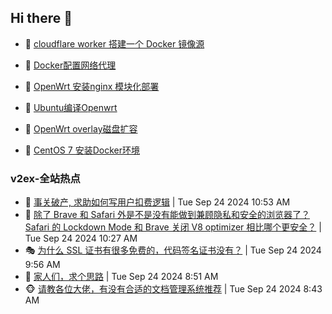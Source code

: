 ## Hi there 👋

<!--
**dkyg666/dkyg666** is a ✨ _special_ ✨ repository because its `README.md` (this file) appears on your GitHub profile.

Here are some ideas to get you started:

- 🔭 I’m currently working on ...
- 🌱 I’m currently learning ...
- 👯 I’m looking to collaborate on ...
- 🤔 I’m looking for help with ...
- 💬 Ask me about ...
- 📫 How to reach me: ...
- 😄 Pronouns: ...
- ⚡ Fun fact: ...
-->

<!-- BLOG-POST-LIST:START -->
- 🦩 [cloudflare worker 搭建一个 Docker 镜像源](http://blog.1996099.xyz/archives/cloudflare-worker-da-jian-yi-ge-docker-jing-xiang-zhan) 

- 🚦 [Docker配置网络代理](http://blog.1996099.xyz/archives/dockerpei-zhi-wang-luo-dai-li) 

- 🫶 [OpenWrt 安装nginx 模块化部署](http://blog.1996099.xyz/archives/openwrt-an-zhuang-nginx-mo-kuai-hua-bu-shu) 

- 🦄 [Ubuntu编译Openwrt](http://blog.1996099.xyz/archives/ubuntuzi-bian-yi-openwrt) 

- 🐻 [OpenWrt overlay磁盘扩容](http://blog.1996099.xyz/archives/openwrt-overlay) 

- 🤖 [CentOS 7 安装Docker环境](http://blog.1996099.xyz/archives/centos-docker) 
<!-- BLOG-POST-LIST:END -->

### v2ex-全站热点
<!-- v2ex:START -->
- 🥸 [事关破产, 求助如何写用户扣费逻辑](https://www.v2ex.com/t/1075495#reply1) | Tue Sep 24 2024 10:53 AM
- 🤗 [除了 Brave 和 Safari 外是不是没有能做到兼顾隐私和安全的浏览器了？ Safari 的 Lockdown Mode 和 Brave 关闭 V8 optimizer 相比哪个更安全？](https://www.v2ex.com/t/1075490#reply5) | Tue Sep 24 2024 10:27 AM
- 🎭 [为什么 SSL 证书有很多免费的，代码签名证书没有？](https://www.v2ex.com/t/1075481#reply4) | Tue Sep 24 2024 9:56 AM
- 🥷 [家人们，求个思路](https://www.v2ex.com/t/1075454#reply0) | Tue Sep 24 2024 8:51 AM
- 🐵 [请教各位大佬，有没有合适的文档管理系统推荐](https://www.v2ex.com/t/1075451#reply15) | Tue Sep 24 2024 8:43 AM<!-- v2ex:END -->

